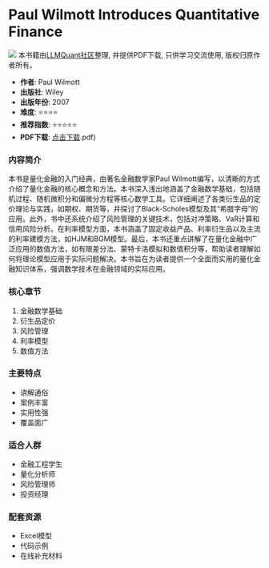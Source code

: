 # Paul Wilmott Introduces Quantitative Finance

![](https://fastly.jsdelivr.net/gh/bucketio/img3@main/2024/09/04/1725464231869-e0b2f727-2a0f-4270-bf6c-31ddc350426a.gif)
本书籍由[LLMQuant社区](https://llmquant.com/)整理, 并提供PDF下载, 只供学习交流使用, 版权归原作者所有。

- **作者**: Paul Wilmott
- **出版社**: Wiley
- **出版年份**: 2007
- **难度**: ⭐⭐⭐⭐
- **推荐指数**: ⭐⭐⭐⭐⭐
- **PDF下载**: [点击下载](https://quant-wiki.com/pdf/Paul%20Wilmott%20-%20Paul%20Wilmott%20introduces%20quantitative%20finance-Wiley%20%282007.pdf).pdf)

### 内容简介

本书是量化金融的入门经典，由著名金融数学家Paul Wilmott编写，以清晰的方式介绍了量化金融的核心概念和方法。本书深入浅出地涵盖了金融数学基础，包括随机过程、随机微积分和偏微分方程等核心数学工具。它详细阐述了各类衍生品的定价理论与实践，如期权、期货等，并探讨了Black-Scholes模型及其“希腊字母”的应用。此外，书中还系统介绍了风险管理的关键技术，包括对冲策略、VaR计算和信用风险分析。在利率模型方面，本书涵盖了固定收益产品、利率衍生品以及主流的利率建模方法，如HJM和BGM模型。最后，本书还重点讲解了在量化金融中广泛应用的数值方法，如有限差分法、蒙特卡洛模拟和数值积分等，帮助读者理解如何将理论模型应用于实际问题解决。本书旨在为读者提供一个全面而实用的量化金融知识体系，强调数学技术在金融领域的实际应用。

### 核心章节

1. 金融数学基础
2. 衍生品定价
3. 风险管理
4. 利率模型
5. 数值方法

### 主要特点

- 讲解通俗
- 案例丰富
- 实用性强
- 覆盖面广

### 适合人群

- 金融工程学生
- 量化分析师
- 风险管理师
- 投资经理

### 配套资源

- Excel模型
- 代码示例
- 在线补充材料